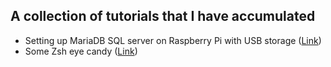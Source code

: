 ## A collection of tutorials that I have accumulated

- Setting up MariaDB SQL server on Raspberry Pi with USB storage ([Link](https://github.com/lundquist-ecology-lab/tutorials/blob/main/rpi_mariadb.md)) 
- Some Zsh eye candy ([Link](https://github.com/lundquist-ecology-lab/tutorials/blob/main/zsh_prompt.md))
